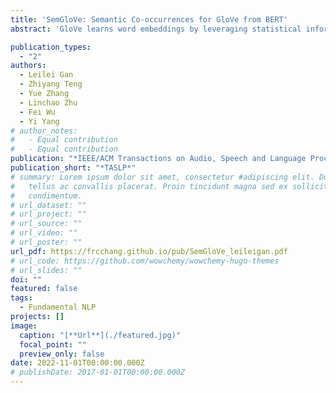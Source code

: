 ```yaml
---
title: 'SemGloVe: Semantic Co-occurrences for GloVe from BERT'
abstract: 'GloVe learns word embeddings by leveraging statistical information from word co-occurrence matrices. However, word pairs in the matrices are extracted from a predefined local context window, which might lead to limited word pairs and potentially semantic irrelevant word pairs. In this paper, we propose SemGloVe, which distillssemantic co-occurrencesfrom BERT into static GloVe word embeddings. Particularly, we propose two models to extract co-occurrence statistics based on either the masked language model or the multi-head attention weights of BERT. Our methods can extract word pairs limited by the local window assumption, and can define the co-occurrence weights by directly considering the semantic distance between word pairs. Experiments on several word similarity datasets and external tasks show that SemGloVe can outperform GloVe.'

publication_types:
  - "2"
authors:
  - Leilei Gan
  - Zhiyang Teng
  - Yue Zhang
  - Linchao Zhu
  - Fei Wu
  - Yi Yang
# author_notes:
#   - Equal contribution
#   - Equal contribution
publication: "*IEEE/ACM Transactions on Audio, Speech and Language Processing*"
publication_short: "*TASLP*"
# summary: Lorem ipsum dolor sit amet, consectetur #adipiscing elit. Duis posuere
#   tellus ac convallis placerat. Proin tincidunt magna sed ex sollicitudin
#   condimentum.
# url_dataset: ""
# url_project: ""
# url_source: ""
# url_video: ""
# url_poster: ""
url_pdf: https://frcchang.github.io/pub/SemGloVe_leileigan.pdf
# url_code: https://github.com/wowchemy/wowchemy-hugo-themes
# url_slides: ""
doi: ""
featured: false
tags:
  - Fundamental NLP
projects: []
image:
  caption: "[**Url**](./featured.jpg)"
  focal_point: ""
  preview_only: false
date: 2022-11-01T00:00:00.000Z
# publishDate: 2017-01-01T00:00:00.000Z
---
```

